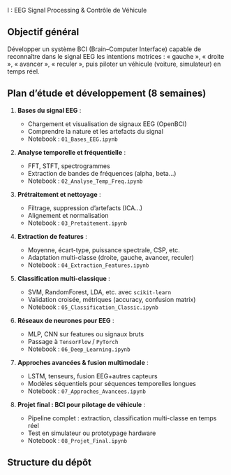 I : EEG Signal Processing & Contrôle de Véhicule

## Objectif général

Développer un système BCI (Brain–Computer Interface) capable de reconnaître dans le signal EEG les intentions motrices : « gauche », « droite », « avancer », « reculer », puis piloter un véhicule (voiture, simulateur) en temps réel.

## Plan d’étude et développement (8 semaines)

1. **Bases du signal EEG** :  
   - Chargement et visualisation de signaux EEG (OpenBCI)  
   - Comprendre la nature et les artefacts du signal  
   - Notebook : `01_Bases_EEG.ipynb`

2. **Analyse temporelle et fréquentielle** :  
   - FFT, STFT, spectrogrammes  
   - Extraction de bandes de fréquences (alpha, beta…)  
   - Notebook : `02_Analyse_Temp_Freq.ipynb`

3. **Prétraitement et nettoyage** :  
   - Filtrage, suppression d’artefacts (ICA…)  
   - Alignement et normalisation  
   - Notebook : `03_Pretaitement.ipynb`

4. **Extraction de features** :  
   - Moyenne, écart-type, puissance spectrale, CSP, etc.  
   - Adaptation multi-classe (droite, gauche, avancer, reculer)  
   - Notebook : `04_Extraction_Features.ipynb`

5. **Classification multi-classique** :  
   - SVM, RandomForest, LDA, etc. avec `scikit-learn`  
   - Validation croisée, métriques (accuracy, confusion matrix)  
   - Notebook : `05_Classification_Classic.ipynb`

6. **Réseaux de neurones pour EEG** :  
   - MLP, CNN sur features ou signaux bruts  
   - Passage à `TensorFlow` / `PyTorch`  
   - Notebook : `06_Deep_Learning.ipynb`

7. **Approches avancées & fusion multimodale** :  
   - LSTM, tenseurs, fusion EEG+autres capteurs  
   - Modèles séquentiels pour séquences temporelles longues  
   - Notebook : `07_Approches_Avancees.ipynb`

8. **Projet final : BCI pour pilotage de véhicule** :  
   - Pipeline complet : extraction, classification multi-classe en temps réel  
   - Test en simulateur ou prototypage hardware  
   - Notebook : `08_Projet_Final.ipynb`

## Structure du dépôt




